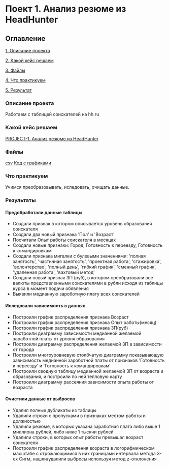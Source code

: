 # Поект 1. Анализ резюме из HeadHunter

## Оглавление
[1. Описание проекта](https://github.com/BatHeroes-new/IDE/tree/main/PROJECT-1.%20Анализ%20резюме%20из%20HeadHunter/README.md#Описание-проекта)

[2. Какой кейс решаем](https://github.com/BatHeroes-new/IDE/tree/main/PROJECT-1.%20Анализ%20резюме%20из%20HeadHunter/README.md#Какой-кейс-решаем)

[3. Файлы](https://github.com/BatHeroes-new/IDE/tree/main/PROJECT-1.%20Анализ%20резюме%20из%20HeadHunter/README.md#Файлы)

[4. Что практикуем](https://github.com/BatHeroes-new/IDE/tree/main/PROJECT-1.%20Анализ%20резюме%20из%20HeadHunter/README.md#Что-практикуем)

[5. Результат](https://github.com/BatHeroes-new/IDE/tree/main/PROJECT-1.%20Анализ%20резюме%20из%20HeadHunter/README.md#Результат)

### Описание проекта
Работаем с таблицей соискателей на hh.ru

### Какой кейс решаем
[PROJECT-1. Анализ резюме из HeadHunter](https://apps.skillfactory.ru/learning/course/course-v1:SkillFactory+DST-3.0+28FEB2021/block-v1:SkillFactory+DST-3.0+28FEB2021+type@sequential+block@bf69280a161744a8ab51bcb50b2e0b44/block-v1:SkillFactory+DST-3.0+28FEB2021+type@vertical+block@8e3386b9cf914f4e921cfe372a241d7c)

### Файлы
[csv](https://drive.google.com/drive/folders/1JY47YIlg-Pt6MXxosT6uQNAr6zo9petC?usp=sharing)
[Код с графиками](https://nbviewer.org/github/BatHeroes-new/IDE/blob/main/PROJECT-1.%20Анализ%20резюме%20из%20HeadHunter/Ноутбук-шаблон%20Project%201.ipynb)

### Что практикуем
Учимся преобразовывать, иследовать, очищать данные.

### Результаты

#### Предобработали данные таблицы
 - Создали признак в котором описывается уровень образования соискателя
 - Создали два новый признака 'Пол' и 'Возраст'
 - Посчитали Опыт работы соискателя в месяцах
 - Создали новые признаки: Город, Готовность к переезду, Готовность к командировкам
 - Создали признака мигалки с булевыми значениями: 'полная занятость', 'частичная занятость', 'проектная работа', 'стажировка', 'волонтерство', 'полный день', 'гибкий график', 'сменный график', 'удаленная работа', 'вахтовый метод'
 - Создали новый признак ЗП (руб), в котором преобразовали все валюты представленными соискателями в рубли исходя из таблицы курса в момент подачи обявления
 - Выявили медианную зароботную плату всех соискателей

#### Иследовали зависимость в данных
 - Построили график распределения признака Возраст
 - Построили график распределения признака Опыт работы(месяц)
 - Построили график распределения признака ЗП(руб)
 - Построили диаграмму зависимости медианной желаемой заработной платы от уровня образования
 - Построили диаграмму распределения желаемой ЗП в зависимости от города
 - Построили многоуровневую столбчатую диаграмму показывающую зависимость медианной зароботной платы от признаков 'Готовность к переезду' и 'Готовность к командировкам'
 - Построили сводную таблицу медианной желаемой ЗП от возраста и образования, и построили по ней тепловую карту
 - Построили диаграмму рассеяния зависимости опыта работы от возраста

#### Очистили данные от выбросов
 - Удалил полные дубликаты из таблицы
 - Удалили строки с пропусками в признаках местом работы и должностью
 - Удалили резюме, в которых указана заработная плата либо выше 1 миллиона рублей, либо ниже 1 тысячи рублей
 - Удалили строки, в которых опыт работы превышал вохраст соискателя
 - Построили график распределения возраста в логорифмическом масштабе с отрожающимися в них границами интервала метода 3-ех Сигм, нашли/удалили выбросы используя метод z-отклонения